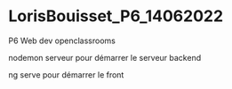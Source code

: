 # LorisBouisset_P6_14062022
P6 Web dev openclassrooms


nodemon serveur pour démarrer le serveur backend 


ng serve pour démarrer le front 
